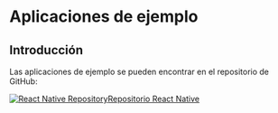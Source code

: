 # Aplicaciones de ejemplo

## Introducción

Las aplicaciones de ejemplo se pueden encontrar en el repositorio de GitHub:

[![React Native Repository](@site/static/img/github_50.png)](https://github.com/facephi/sdk-mobile-react-native-samples/tree/master/2.0.0)<a href="https://github.com/facephi/sdk-mobile-react-native-samples/tree/master/2.0.0" rel="nofollow">Repositorio React Native</a>
